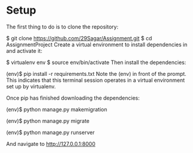 # Setup
The first thing to do is to clone the repository:

$ git clone https://github.com/29Sagar/Assignment.git
$ cd AssignmentProject
Create a virtual environment to install dependencies in and activate it:

$ virtualenv env
$ source env/bin/activate
Then install the dependencies:

(env)$ pip install -r requirements.txt
Note the (env) in front of the prompt. This indicates that this terminal session operates in a virtual environment set up by virtualenv.

Once pip has finished downloading the dependencies:

(env)$ python manage.py makemigration

(env)$ python manage.py migrate

(env)$ python manage.py runserver

And navigate to http://127.0.0.1:8000
